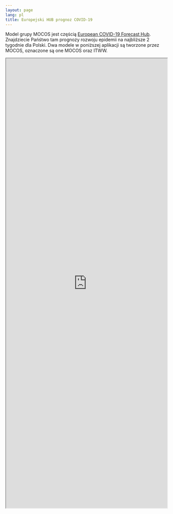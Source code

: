```yaml
---
layout: page
lang: pl
title: Europejski HUB prognoz COVID-19
---
```


<p>Model grupy MOCOS jest częścią <a href="https://covid19forecasthub.eu/visualisation">European COVID-19 Forecast Hub</a>. 
Znajdziecie Pańśtwo tam prognozy rozwoju epidemii na najbliższe 2 tygodnie dla Polski.
Dwa modele w poniższej aplikacji są tworzone przez MOCOS, oznaczone są one MOCOS oraz ITWW.
</p>

<div class="u12" style="position: relative; padding-bottom: 100em;">
    <iframe style="width:100%; height: 100%; position: absolute;" src="https://covid19forecasthub.eu/visualisation"></iframe>
</div>
